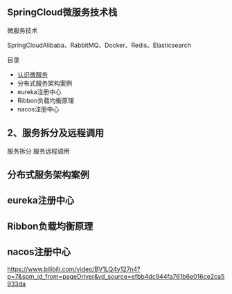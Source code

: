 ## SpringCloud微服务技术栈

微服务技术

SpringCloudAlibaba、RabbitMQ、Docker、Redis、Elasticsearch

目录

- [认识微服务](blog/microservices/start-microservices.md)
- 分布式服务架构案例
- eureka注册中心
- Ribbon负载均衡原理
- nacos注册中心

## 2、服务拆分及远程调用

服务拆分
服务远程调用

## 分布式服务架构案例
## eureka注册中心
## Ribbon负载均衡原理
## nacos注册中心


https://www.bilibili.com/video/BV1LQ4y127n4?p=7&spm_id_from=pageDriver&vd_source=efbb4dc944fa761b6e016ce2ca5933da